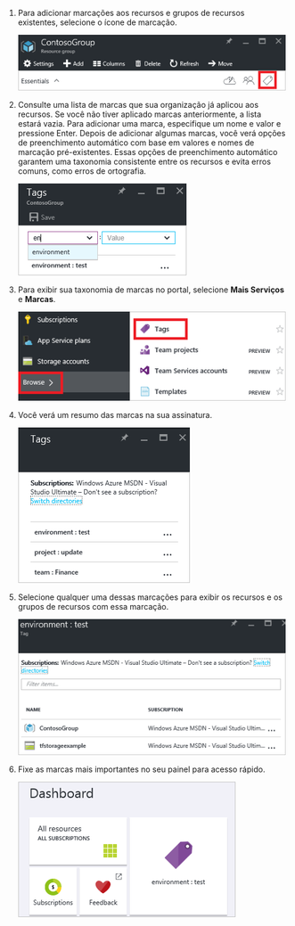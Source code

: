 1. Para adicionar marcações aos recursos e grupos de recursos existentes, selecione o ícone de marcação.

     ![Parte de marcas nas folhas de recurso e grupo de recursos](./media/resource-manager-tag-resources/select-tag-icon.png)

1. Consulte uma lista de marcas que sua organização já aplicou aos recursos. Se você não tiver aplicado marcas anteriormente, a lista estará vazia. Para adicionar uma marca, especifique um nome e valor e pressione Enter. Depois de adicionar algumas marcas, você verá opções de preenchimento automático com base em valores e nomes de marcação pré-existentes. Essas opções de preenchimento automático garantem uma taxonomia consistente entre os recursos e evita erros comuns, como erros de ortografia.

     ![Marcar recursos com pares de nome/valor](./media/resource-manager-tag-resources/tag-resources.png)

1. Para exibir sua taxonomia de marcas no portal, selecione **Mais Serviços** e **Marcas**.

     ![Localizar marcas pelo hub Procurar](./media/resource-manager-tag-resources/browse-tags.png)

1. Você verá um resumo das marcas na sua assinatura.

     ![Mostrar todas as marcas](./media/resource-manager-tag-resources/tag-taxonomy.png)

1. Selecione qualquer uma dessas marcações para exibir os recursos e os grupos de recursos com essa marcação.

     ![Mostrar recursos marcados](./media/resource-manager-tag-resources/show-tagged-resources.png)

1. Fixe as marcas mais importantes no seu painel para acesso rápido.

     ![Fixar marcas no Quadro Inicial](./media/resource-manager-tag-resources/show-pinned-tag.png)

<!---HONumber=AcomDC_0824_2016-->